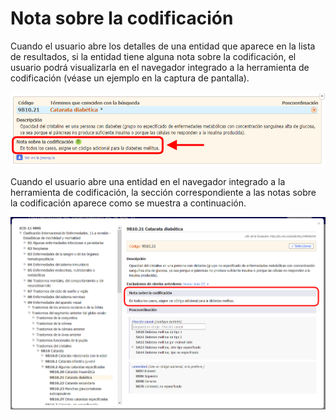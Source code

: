﻿# Nota sobre la codificación

Cuando el usuario abre los detalles de una entidad que aparece en la lista de resultados, si la entidad tiene alguna nota sobre la codificación, el usuario podrá visualizarla en el navegador integrado a la herramienta de codificación (véase un ejemplo en la captura de pantalla).

![screenshot of Coding Tool link for available coding note](img/browser-available-codingnote-v4.png "Enlace a nota sobre la codificación")

Cuando el usuario abre una entidad en el navegador integrado a la herramienta de codificación, la sección correspondiente a las notas sobre la codificación aparece como se muestra a continuación.

![screenshot of Coding Tool coding note example](img/codingnote-v3.png "Ejemplo de nota de codificación")



